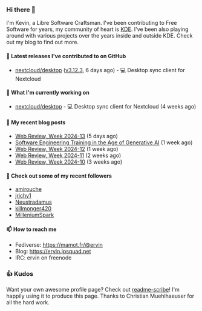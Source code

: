 ### Hi there 👋

I'm Kevin, a Libre Software Craftsman. I've been contributing to Free Software for years,
my community of heart is [KDE](https://kde.org). I've been also playing around with various
projects over the years inside and outside KDE. Check out my blog to find out more.

#### 🔭 Latest releases I've contributed to on GitHub

- [nextcloud/desktop](https://github.com/nextcloud/desktop) ([v3.12.3](https://github.com/nextcloud/desktop/releases/tag/v3.12.3), 6 days ago) - 💻 Desktop sync client for Nextcloud

#### 🌱 What I'm currently working on

- [nextcloud/desktop](https://github.com/nextcloud/desktop) - 💻 Desktop sync client for Nextcloud (4 weeks ago)

#### 📜 My recent blog posts

- [Web Review, Week 2024-13](https://ervin.ipsquad.net/blog/2024/03/29/web-review-week-2024-13/) (5 days ago)
- [Software Engineering Training in the Age of Generative AI](https://ervin.ipsquad.net/blog/2024/03/26/software-engineering-training-in-the-age-of-generative-ai/) (1 week ago)
- [Web Review, Week 2024-12](https://ervin.ipsquad.net/blog/2024/03/22/web-review-week-2024-12/) (1 week ago)
- [Web Review, Week 2024-11](https://ervin.ipsquad.net/blog/2024/03/15/web-review-week-2024-11/) (2 weeks ago)
- [Web Review, Week 2024-10](https://ervin.ipsquad.net/blog/2024/03/08/web-review-week-2024-10/) (3 weeks ago)

#### 👯 Check out some of my recent followers

- [amirouche](https://github.com/amirouche)
- [jrichy1](https://github.com/jrichy1)
- [Neustradamus](https://github.com/Neustradamus)
- [killmonger420](https://github.com/killmonger420)
- [MilleniumSpark](https://github.com/MilleniumSpark)

#### 📫 How to reach me

- Fediverse: https://mamot.fr/@ervin
- Blog: https://ervin.ipsquad.net
- IRC: ervin on freenode

### 👍 Kudos

Want your own awesome profile page? Check out [readme-scribe](https://github.com/muesli/readme-scribe)!
I'm happily using it to produce this page. Thanks to Christian Muehlhaeuser for all the hard work.

